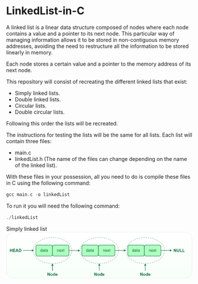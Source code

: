 # LinkedList-in-C

A linked list is a linear data structure composed of nodes where each node contains a value and a pointer to its next node. This particular way of managing information allows it to be stored in non-contiguous memory addresses, avoiding the need to restructure all the information to be stored linearly in memory.

Each node stores a certain value and a pointer to the memory address of its next node.

This repository will consist of recreating the different linked lists that exist:
  - Simply linked lists.
  - Double linked lists.
  - Circular lists.
  - Double circular lists.

Following this order the lists will be recreated.

The instructions for testing the lists will be the same for all lists.
Each list will contain three files:
  - main.c
  - linkedList.h
(The name of the files can change depending on the name of the linked list).

With these files in your possession, all you need to do is compile these files in C using the following command:
```c
gcc main.c -o linkedList
```

To run it you will need the following command:
```c
./linkedList
```
Simply linked list
![Imagen de ejemplo](images_linked_list/simplyLinkedList.png)
